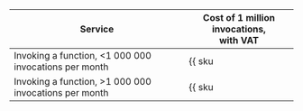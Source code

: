 | Service | Cost of 1 million invocations, <br>with VAT |
| ----- | ----- |
| Invoking a function, <1 000 000 invocations per month | {{ sku|KZT|serverless.functions.invocations.v1|string }} |
| Invoking a function, >1 000 000 invocations per month | {{ sku|KZT|serverless.functions.invocations.v1|pricingRate.1|string }} |
